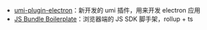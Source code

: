 
- [umi-plugin-electron](https://github.com/tvrcgo/umi-plugin-electron)：新开发的 umi 插件，用来开发 electron 应用
- [JS Bundle Boilerplate](https://github.com/tvrcgo/create/tree/master/packages/jsbundle-umd-ts/content)：浏览器端的 JS SDK 脚手架，rollup + ts
